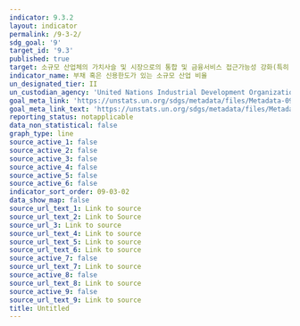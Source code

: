 ```yaml
---
indicator: 9.3.2
layout: indicator
permalink: /9-3-2/
sdg_goal: '9'
target_id: '9.3'
published: true
target: 소규모 산업체의 가치사슬 및 시장으로의 통합 및 금융서비스 접근가능성 강화(특히 개발도상국)
indicator_name: 부채 혹은 신용한도가 있는 소규모 산업 비율
un_designated_tier: II
un_custodian_agency: 'United Nations Industrial Development Organization (UNIDO), World Bank (WB)'
goal_meta_link: 'https://unstats.un.org/sdgs/metadata/files/Metadata-09-03-02.pdf'
goal_meta_link_text: 'https://unstats.un.org/sdgs/metadata/files/Metadata-09-03-02.pdf'
reporting_status: notapplicable
data_non_statistical: false
graph_type: line
source_active_1: false
source_active_2: false
source_active_3: false
source_active_4: false
source_active_5: false
source_active_6: false
indicator_sort_order: 09-03-02
data_show_map: false
source_url_text_1: Link to source
source_url_text_2: Link to Source
source_url_3: Link to source
source_url_text_4: Link to source
source_url_text_5: Link to source
source_url_text_6: Link to source
source_active_7: false
source_url_text_7: Link to source
source_active_8: false
source_url_text_8: Link to source
source_active_9: false
source_url_text_9: Link to source
title: Untitled
---
```

